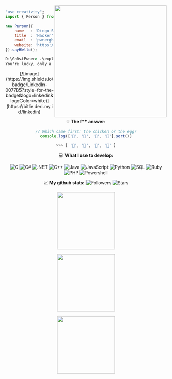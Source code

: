 <!--x axis divider-->
<picture> 
<a href="https://media.giphy.com/media/SWoSkN6DxTszqIKEqv/giphy.gif" alt="Developer">
<img src="https://i.imgur.com/5Bmfj4J.gif" align="right" width="350">
</a>
</picture>

```js
"use creativity";
import { Person } from 'Portugal';

new Person({
    name   : 'Diogo Salvador',
    title  : 'Hacker',
    email  : 'pwnerghost@gmail.com',
    website: 'https://ghostpwner.xyz/'
}).sayHello();
```

```cmd
D:\Gh0stPwner> .\exploit
You're lucky, only a simple message was encoded, but stay aware...
```

<div align="center">
[![image](https://img.shields.io/badge/LinkedIn-0077B5?style=for-the-badge&logo=linkedin&logoColor=white)](https://bitlie.deri.my.id/linkedin)

💡 **The f\*\* answer:**
<!--START_SECTION:waka-->
```javascript
// Which came first: the chicken or the egg?
console.log(['🥚', '🐣', '🐥', '🐔'].sort())

>>> [ '🐔', '🐣', '🐥', '🥚' ]
```
<!--END_SECTION:waka-->

💻 **What I use to develop:**
<!--START_SECTION:waka-->
![C](https://img.shields.io/badge/-C-000000?style=flat&logo=c)
![C#](https://img.shields.io/badge/-CSHARP-000000?style=flat&logo=csharp)
![.NET](https://img.shields.io/badge/-.NET-000000?style=flat&logo=.NET)
![C++](https://img.shields.io/badge/-C++-000000?style=flat&logo=c%2B%2B)
![Java](https://img.shields.io/badge/-Java-000000?style=flat&logo=java)
![JavaScript](https://img.shields.io/badge/-JavaScript-000000?style=flat&logo=javascript)
![Python](https://img.shields.io/badge/-Python-000000?style=flat&logo=python)
![SQL](https://img.shields.io/badge/-SQL-000000?style=flat&logo=postgresql)
![Ruby](https://img.shields.io/badge/-Ruby-000000?style=flat&logo=ruby)
![PHP](https://img.shields.io/badge/-PHP-000000?style=flat&logo=PHP)
![Powershell](https://img.shields.io/badge/-Powershell-000000?style=flat&logo=Powershell)
<!--END_SECTION:waka-->

📈 **My github stats:**
![Followers](https://img.shields.io/github/followers/gh0stpwner?label=Followers) ![Stars](https://img.shields.io/github/stars/gh0stpwner?label=Stars)

 <p><img height="180em" src="https://github-readme-stats.vercel.app/api/top-langs?username=gh0stpwner&show_icons=true&layout=compact&theme=tokyonight" /> </p>

 
 <p><img height="180em" src="https://github-readme-stats.vercel.app/api?username=gh0stpwner&show_icons=true&theme=tokyonight&layout=compact" /></p>

 <p><img height="180em" src="https://github-readme-activity-graph.vercel.app/graph?username=gh0stpwner&custom_title=Supun%27s%20GitHub%20Activity%20Graph&bg_color=0D1117&color=7F3FBF&line=7F3FBF&point=7F3FBF&area_color=FFFFFF&title_color=FFFFFF&area=true"/></p>




